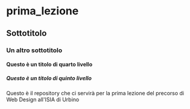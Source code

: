 # prima_lezione
## Sottotitolo
### Un altro sottotitolo
#### Questo è un titolo di quarto livello
##### Questo è un titolo di quinto livello

Questo è il repository che ci servirà per la prima lezione del precorso di Web Design all'ISIA di Urbino
